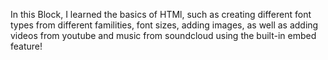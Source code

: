 In this Block, I learned the basics of HTMl, such as creating different font types from different familities, font sizes, adding images, as well as adding videos from youtube and music from soundcloud using the built-in embed feature!
